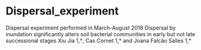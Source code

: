 # Dispersal_experiment
Dispersal experiment performed in March-August 2018
Dispersal by inundation significantly alters soil bacterial communities in early but not late successional stages
Xiu Jia 1,†, Cas Cornet 1,† and Joana Falcão Salles 1,*

